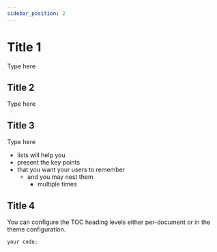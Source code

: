 ```yaml
---
sidebar_position: 2
---
```


# Title 1

Type here

## Title 2

Type here

## Title 3

Type here

- lists will help you
- present the key points
- that you want your users to remember
  - and you may nest them
    - multiple times

## Title 4

You can configure the TOC heading levels either per-document or in the theme configuration.

<!-- markdown 使用```包裹 -->

```js title='test.js'
your code;
```

